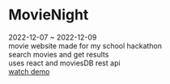 # MovieNight 
2022-12-07 ~ 2022-12-09 <br/>
movie website made for my school hackathon<br/>
search movies and get results<br/>
uses react and moviesDB rest api<br/>
[watch demo](https://youtu.be/NssqdlQH0Qo)


